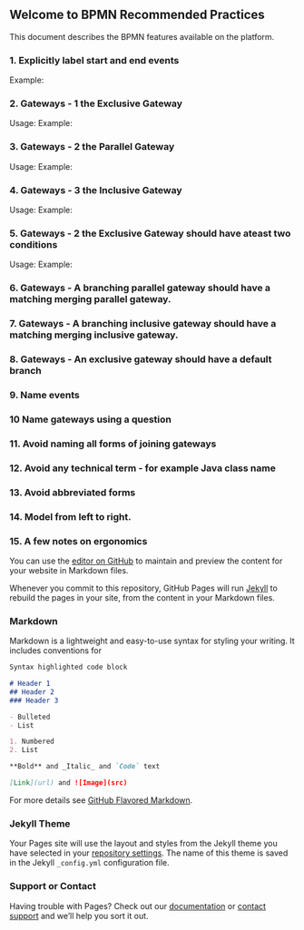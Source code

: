 ## Welcome to BPMN Recommended Practices


This document describes the BPMN features available on the platform.

### 1. Explicitly label start and end events
Example:

### 2. Gateways - 1 the Exclusive Gateway
Usage:
Example:

### 3. Gateways - 2 the Parallel Gateway
Usage:
Example:

### 4. Gateways - 3 the Inclusive Gateway
Usage:
Example:

### 5. Gateways - 2 the Exclusive Gateway should have ateast two conditions
Usage:
Example:

### 6. Gateways - A branching parallel gateway should have a matching merging parallel gateway.


### 7. Gateways - A branching inclusive gateway should have a matching merging inclusive gateway.


### 8. Gateways - An exclusive gateway should have a default branch


### 9. Name events

### 10 Name gateways using a question

### 11. Avoid naming all forms of joining gateways

### 12. Avoid any technical term - for example Java class name

### 13. Avoid abbreviated forms



### 14. Model from left to right.

### 15. A few notes on ergonomics

You can use the [editor on GitHub](https://github.com/broyda/bpmn-best-practices/edit/gh-pages/index.md) to maintain and preview the content for your website in Markdown files.

Whenever you commit to this repository, GitHub Pages will run [Jekyll](https://jekyllrb.com/) to rebuild the pages in your site, from the content in your Markdown files.

### Markdown

Markdown is a lightweight and easy-to-use syntax for styling your writing. It includes conventions for

```markdown
Syntax highlighted code block

# Header 1
## Header 2
### Header 3

- Bulleted
- List

1. Numbered
2. List

**Bold** and _Italic_ and `Code` text

[Link](url) and ![Image](src)
```

For more details see [GitHub Flavored Markdown](https://guides.github.com/features/mastering-markdown/).

### Jekyll Theme

Your Pages site will use the layout and styles from the Jekyll theme you have selected in your [repository settings](https://github.com/broyda/bpmn-best-practices/settings). The name of this theme is saved in the Jekyll `_config.yml` configuration file.

### Support or Contact

Having trouble with Pages? Check out our [documentation](https://docs.github.com/categories/github-pages-basics/) or [contact support](https://github.com/contact) and we’ll help you sort it out.
